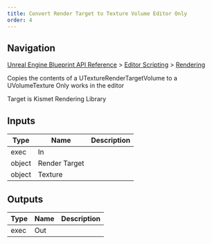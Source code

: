 ```yaml
---
title: Convert Render Target to Texture Volume Editor Only
order: 4
---
```

## Navigation

[Unreal Engine Blueprint API Reference](https://dev.epicgames.com/documentation/en-us/unreal-engine/BlueprintAPI) > [Editor Scripting](https://dev.epicgames.com/documentation/en-us/unreal-engine/BlueprintAPI/EditorScripting) > [Rendering](https://dev.epicgames.com/documentation/en-us/unreal-engine/BlueprintAPI/EditorScripting/Rendering)

Copies the contents of a UTextureRenderTargetVolume to a UVolumeTexture
Only works in the editor

Target is Kismet Rendering Library

## Inputs

| Type | Name | Description |
| --- | --- | --- |
| exec | In |  |
| object | Render Target |  |
| object | Texture |  |

## Outputs

| Type | Name | Description |
| --- | --- | --- |
| exec | Out |  |
